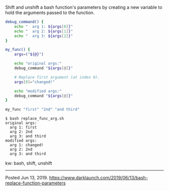 Shift and unshift a bash function's parameters by creating a new variable to hold the arguments passed to the function.

```bash
debug_command() {
    echo "  arg 1: ${args[0]}"
    echo "  arg 2: ${args[1]}"
    echo "  arg 3: ${args[2]}"
}

my_func() {
    args=("${@}")

    echo "original args:"
    debug_command "${args[@]}"

    # Replace first argument (at index 0).
    args[0]="changed!"

    echo "modified args:"
    debug_command "${args[@]}"
}

my_func "first" "2nd" "and third"
```

```
$ bash replace_func_arg.sh
original args:
  arg 1: first
  arg 2: 2nd
  arg 3: and third
modified args:
  arg 1: changed!
  arg 2: 2nd
  arg 3: and third
```

kw: bash, shift, unshift

---

Posted Jun 13, 2019.
https://www.darklaunch.com/2019/06/13/bash-replace-function-parameters